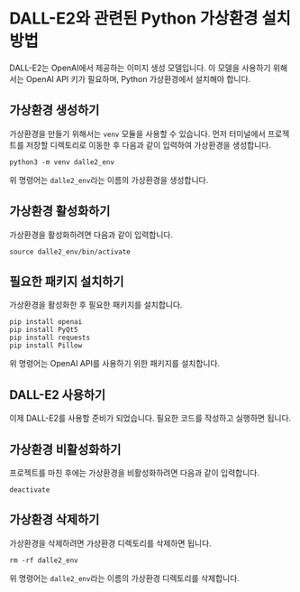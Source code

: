 # DALL-E2와 관련된 Python 가상환경 설치 방법

DALL-E2는 OpenAI에서 제공하는 이미지 생성 모델입니다. 이 모델을 사용하기 위해서는 OpenAI API 키가 필요하며, Python 가상환경에서 설치해야 합니다.

## 가상환경 생성하기

가상환경을 만들기 위해서는 `venv` 모듈을 사용할 수 있습니다. 먼저 터미널에서 프로젝트를 저장할 디렉토리로 이동한 후 다음과 같이 입력하여 가상환경을 생성합니다.

```shell
python3 -m venv dalle2_env
```

위 명령어는 `dalle2_env`라는 이름의 가상환경을 생성합니다.

## 가상환경 활성화하기

가상환경을 활성화하려면 다음과 같이 입력합니다.
```shell
source dalle2_env/bin/activate
```


## 필요한 패키지 설치하기

가상환경을 활성화한 후 필요한 패키지를 설치합니다.
```shell
pip install openai
pip install PyQt5
pip install requests
pip install Pillow
```


위 명령어는 OpenAI API를 사용하기 위한 패키지를 설치합니다.

## DALL-E2 사용하기

이제 DALL-E2를 사용할 준비가 되었습니다. 필요한 코드를 작성하고 실행하면 됩니다.

## 가상환경 비활성화하기

프로젝트를 마친 후에는 가상환경을 비활성화하려면 다음과 같이 입력합니다.
```shell
deactivate
```


## 가상환경 삭제하기

가상환경을 삭제하려면 가상환경 디렉토리를 삭제하면 됩니다.
```shell
rm -rf dalle2_env
```


위 명령어는 `dalle2_env`라는 이름의 가상환경 디렉토리를 삭제합니다.


